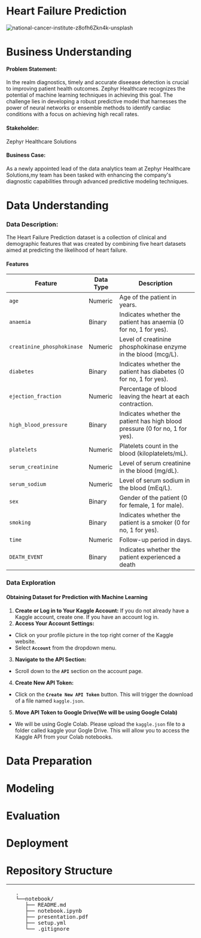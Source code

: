 # Heart Failure Prediction
![national-cancer-institute-z8ofh6Zkn4k-unsplash](https://github.com/dataeducator/capstone/assets/107881738/2e13f05d-1344-41a1-9a9e-30175fa86572)

# Business Understanding
#### __Problem Statement:__
In the realm diagnostics, timely and accurate diseease detection is crucial to improving patient health outcomes. Zephyr Healthcare recognizes the potential of machine learning techniques in achieving this goal. The challenge lies in developing a robust predictive model that harnesses the power of neural networks or ensemble methods to identify cardiac conditions with a focus on achieving high recall rates.

#### __Stakeholder:__
Zephyr Healthcare Solutions

#### __Business Case:__  
As a newly appointed lead of the data analytics team at Zephyr Healthcare Solutions,my team has been tasked with enhancing the company's diagnostic capabilities through advanced predictive modeling techniques.

# Data Understanding
### __Data Description:__
The Heart Failure Prediction dataset is a collection of clinical and demographic features that was created by combining five heart datasets aimed at predicting the likelihood of heart failure.
#### Features
| Feature                 | Data Type |Description                          |
|----------------------------|-----------|----------------------------------|
| `age`                      | Numeric   | Age of the patient in years.                                        |
| `anaemia`                  | Binary    | Indicates whether the patient has anaemia (0 for no, 1 for yes).    |
| `creatinine_phosphokinase` | Numeric   | Level of creatinine phosphokinase enzyme in the blood (mcg/L).      |
| `diabetes`                 | Binary    | Indicates whether the patient has diabetes (0 for no, 1 for yes).   |
| `ejection_fraction`        | Numeric   | Percentage of blood leaving the heart at each contraction.          |
| `high_blood_pressure`      | Binary    | Indicates whether the patient has high blood pressure (0 for no, 1 for yes). |
| `platelets`                | Numeric   | Platelets count in the blood (kiloplatelets/mL).                    |
| `serum_creatinine`         | Numeric   | Level of serum creatinine in the blood (mg/dL).                     |
| `serum_sodium`             | Numeric   | Level of serum sodium in the blood (mEq/L).                         |
| `sex`                      | Binary    | Gender of the patient (0 for female, 1 for male).                   |
| `smoking`                  | Binary    | Indicates whether the patient is a smoker (0 for no, 1 for yes).    |
| `time`                     | Numeric   | Follow-up period in days.                                          |
| `DEATH_EVENT`              | Binary    | Indicates whether the patient experienced a death


### Data Exploration
#### __Obtaining  Dataset for Prediction with Machine  Learning__
1. __Create or Log in to Your Kaggle Account:__
    If you do not already have a Kaggle account, create one. If you have an account log in.
2. __Access Your Account Settings:__
  - Click on your profile picture in the top right corner of the Kaggle website.
  - Select __`Account`__ from the dropdown menu.
    
3. __Navigate to the API Section:__
  - Scroll down to the __`API`__ section on the account page.

4. __Create New API Token:__
  - Click on the __`Create New API Token`__ button. This will trigger the download of a file named `kaggle.json`.
5. __Move API Token to Google Drive(We will be using Google Colab)__
 - We will be using Gogle Colab. Please upload the `kaggle.json` file to a folder called kaggle your Gogle Drive. This will allow you to access the Kaggle API from your Colab notebooks.

# Data Preparation
# Modeling
# Evaluation
# Deployment
# Repository Structure
***
<pre>
   .
   └──notebook/
      ├── README.md                                            Overview for project reviewers  
      ├── notebook.ipynb                                       Documentation of Full Analysis in Jupyter Notebook
      ├── presentation.pdf                                     PDF version of Full Analysis shown in a slide deck                                   
      ├── setup.yml                                            Includes instructions to obtain the dataset
      └── .gitignore                                           Specifies intentionally untracked files
